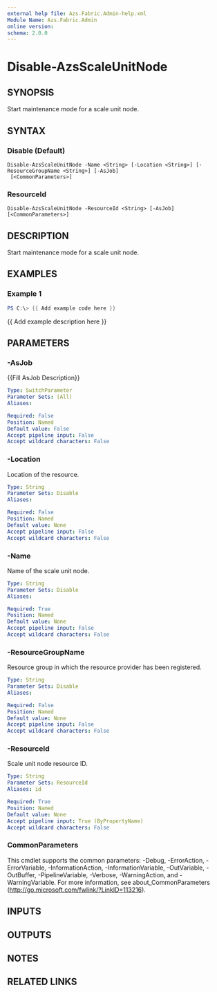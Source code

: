 ```yaml
---
external help file: Azs.Fabric.Admin-help.xml
Module Name: Azs.Fabric.Admin
online version:
schema: 2.0.0
---
```


# Disable-AzsScaleUnitNode

## SYNOPSIS
Start maintenance mode for a scale unit node.

## SYNTAX

### Disable (Default)
```
Disable-AzsScaleUnitNode -Name <String> [-Location <String>] [-ResourceGroupName <String>] [-AsJob]
 [<CommonParameters>]
```

### ResourceId
```
Disable-AzsScaleUnitNode -ResourceId <String> [-AsJob] [<CommonParameters>]
```

## DESCRIPTION
Start maintenance mode for a scale unit node.

## EXAMPLES

### Example 1
```powershell
PS C:\> {{ Add example code here }}
```

{{ Add example description here }}

## PARAMETERS

### -AsJob
{{Fill AsJob Description}}

```yaml
Type: SwitchParameter
Parameter Sets: (All)
Aliases:

Required: False
Position: Named
Default value: False
Accept pipeline input: False
Accept wildcard characters: False
```

### -Location
Location of the resource.

```yaml
Type: String
Parameter Sets: Disable
Aliases:

Required: False
Position: Named
Default value: None
Accept pipeline input: False
Accept wildcard characters: False
```

### -Name
Name of the scale unit node.

```yaml
Type: String
Parameter Sets: Disable
Aliases:

Required: True
Position: Named
Default value: None
Accept pipeline input: False
Accept wildcard characters: False
```

### -ResourceGroupName
Resource group in which the resource provider has been registered.

```yaml
Type: String
Parameter Sets: Disable
Aliases:

Required: False
Position: Named
Default value: None
Accept pipeline input: False
Accept wildcard characters: False
```

### -ResourceId
Scale unit node resource ID.

```yaml
Type: String
Parameter Sets: ResourceId
Aliases: id

Required: True
Position: Named
Default value: None
Accept pipeline input: True (ByPropertyName)
Accept wildcard characters: False
```

### CommonParameters
This cmdlet supports the common parameters: -Debug, -ErrorAction, -ErrorVariable, -InformationAction, -InformationVariable, -OutVariable, -OutBuffer, -PipelineVariable, -Verbose, -WarningAction, and -WarningVariable.
For more information, see about_CommonParameters (http://go.microsoft.com/fwlink/?LinkID=113216).

## INPUTS

## OUTPUTS

## NOTES

## RELATED LINKS
